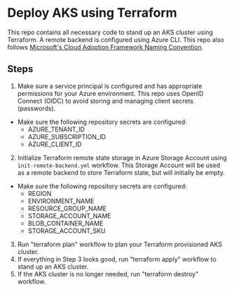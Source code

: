 # Deploy AKS using Terraform
This repo contains all necessary code to stand up an AKS cluster using Terraform.  A remote backend is configured using Azure CLI.  This repo also follows [Microsoft's Cloud Adoption Framework Naming Convention](https://learn.microsoft.com/en-us/azure/cloud-adoption-framework/ready/azure-best-practices/resource-naming).

## Steps

1. Make sure a service principal is configured and has appropriate permissions for your Azure environment. This repo uses OpenID Connect (OIDC) to avoid storing and managing client secrets (passwords).
- Make sure the following repository secrets are configured:
    - AZURE_TENANT_ID
    - AZURE_SUBSCRIPTION_ID
    - AZURE_CLIENT_ID
2. Initialize Terraform remote state storage in Azure Storage Account using `init-remote-backend.yml` workflow. This Storage Account will be used as a remote backend to store Terraform state, but will initially be empty.
- Make sure the following repository secrets are configured:
    - REGION
    - ENVIRONMENT_NAME
    - RESOURCE_GROUP_NAME
    - STORAGE_ACCOUNT_NAME
    - BLOB_CONTAINER_NAME
    - STORAGE_ACCOUNT_SKU
3. Run "terraform plan" workflow to plan your Terraform provisioned AKS cluster.
4. If everything in Step 3 looks good, run "terraform apply" workflow to stand up an AKS cluster.
5. If the AKS cluster is no longer needed, run "terraform destroy" workflow.
